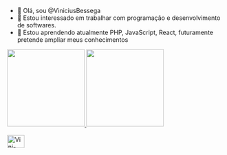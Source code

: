 - 👋 Olá, sou @ViniciusBessega
- 👀 Estou interessado em trabalhar com programação e desenvolvimento de softwares.
- 🌱 Estou aprendendo atualmente PHP, JavaScript, React, futuramente pretende ampliar meus conhecimentos

 <div>
    <a href="https://linktr.ee/viniciusbessega">
    <img height="180em" src="https://github-readme-stats.vercel.app/api?username=viniciusbessega&show_icons=true&theme=chartreuse-dark&include_all_commits=true%count_private=true" />
     <img height="180em" src="https://github-readme-stats.vercel.app/api/top-langs/?username=viniciusbessega&layout-compact&theme=chartreuse-dark&langs_count=16" />
 </div>
 <div style="display: incline_block"><br>
     <img aling="center" alt="Vini-HTML" height="30" width="40" src="https://cdn.jsdelivr.net/gh/devicons/devicon/icons/html5/html5-original.svg"/>
